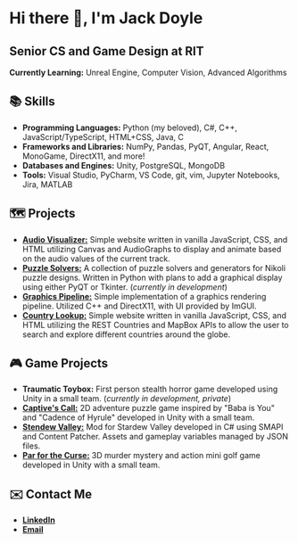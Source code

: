 # Hi there 👋, I'm Jack Doyle

## Senior CS and Game Design at RIT

**Currently Learning:** Unreal Engine, Computer Vision, Advanced Algorithms

## 📚 Skills
- **Programming Languages:** Python (my beloved), C#, C++, JavaScript/TypeScript, HTML+CSS, Java, C
- **Frameworks and Libraries:** NumPy, Pandas, PyQT, Angular, React, MonoGame, DirectX11, and more!
- **Databases and Engines:** Unity, PostgreSQL, MongoDB
- **Tools:** Visual Studio, PyCharm, VS Code, git, vim, Jupyter Notebooks, Jira, MATLAB

## 🗺️ Projects
- [**Audio Visualizer:**](https://people.rit.edu/jpd2690/personal/AudioVisualizer/index.html) Simple website written in vanilla JavaScript, CSS, and HTML utilizing Canvas and AudioGraphs to display and animate based on the audio values of the current track.
- [**Puzzle Solvers:**](https://github.com/jpdoyle96/Puzzle-Solvers?tab=readme-ov-file) A collection of puzzle solvers and generators for Nikoli puzzle designs. Written in Python with plans to add a graphical display using either PyQT or Tkinter. (*currently in development*)
- [**Graphics Pipeline:**](https://github.com/jpdoyle96/DX11Starter) Simple implementation of a graphics rendering pipeline. Utilized C++ and DirectX11, with UI provided by ImGUI. 
- [**Country Lookup:**](https://people.rit.edu/jpd2690/personal/GeoCountries/index.html) Simple website written in vanilla JavaScript, CSS, and HTML utilizing the REST Countries and MapBox APIs to allow the user to search and explore different countries around the globe.

## 🎮 Game Projects
- **Traumatic Toybox:** First person stealth horror game developed using Unity in a small team. (*currently in development, private*)
- [**Captive's Call:**](https://peachmere.itch.io/captives-call) 2D adventure puzzle game inspired by "Baba is You" and "Cadence of Hyrule" developed in Unity with a small team.
- [**Stendew Valley:**](https://github.com/HauntedPineapple/Stendew-Valley?tab=readme-ov-file) Mod for Stardew Valley developed in C# using SMAPI and Content Patcher. Assets and gameplay variables managed by JSON files.
- [**Par for the Curse:**](https://peachmere.itch.io/par-for-the-curse) 3D murder mystery and action mini golf game developed in Unity with a small team.

## ✉️ Contact Me
- [**LinkedIn**](https://www.linkedin.com/in/johndoyle523/) 
- [**Email**](mailto:jpd2690@rit.edu)

<!--
**jpdoyle96/jpdoyle96** is a ✨ _special_ ✨ repository because its `README.md` (this file) appears on your GitHub profile.

Here are some ideas to get you started:

- 🔭 I’m currently working on ...
- 🌱 I’m currently learning ...
- 👯 I’m looking to collaborate on ...
- 🤔 I’m looking for help with ...
- 💬 Ask me about ...
- 📫 How to reach me: ...
- 😄 Pronouns: ...
- ⚡ Fun fact: ...
-->
